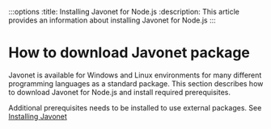 :::options
:title: Installing Javonet for Node.js
:description: This article provides an information about installing Javonet for Node.js
:::

# How to download Javonet package

Javonet is available for Windows and Linux environments for many different programming languages as a standard package. This section describes how to download Javonet for Node.js and install required prerequisites. 



Additional prerequisites needs to be installed to use external packages. See [Installing Javonet](https://www.javonet.com/guides/v2/getting-started/installing-javonet)
